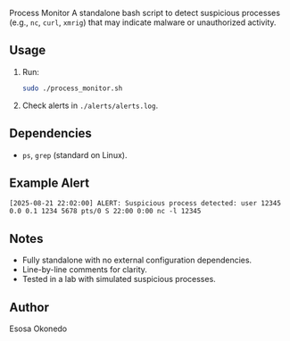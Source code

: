 Process Monitor
 A standalone bash script to detect suspicious processes (e.g., `nc`, `curl`, `xmrig`) that may indicate malware or unauthorized activity.

 ## Usage
 1. Run:
    ```bash
    sudo ./process_monitor.sh
    ```
 2. Check alerts in `./alerts/alerts.log`.

 ## Dependencies
 - `ps`, `grep` (standard on Linux).

 ## Example Alert
 ```
 [2025-08-21 22:02:00] ALERT: Suspicious process detected: user 12345 0.0 0.1 1234 5678 pts/0 S 22:00 0:00 nc -l 12345
 ```

 ## Notes
 - Fully standalone with no external configuration dependencies.
 - Line-by-line comments for clarity.
 - Tested in a lab with simulated suspicious processes.
 
 ## Author
 Esosa Okonedo

